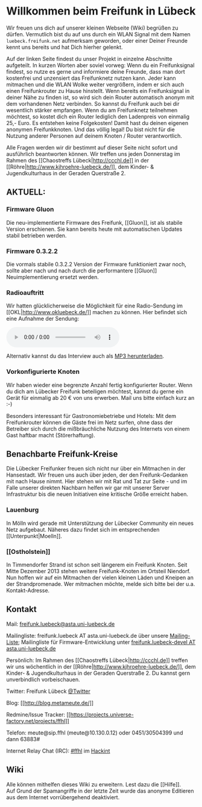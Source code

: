 # Willkommen beim Freifunk in Lübeck

Wir freuen uns dich auf unserer kleinen Webseite (Wiki) begrüßen zu dürfen.
Vermutlich bist du auf uns durch ein WLAN Signal mit dem Namen `luebeck.freifunk.net` aufmerksam geworden, oder einer Deiner Freunde kennt uns bereits und hat Dich hierher gelenkt.

Auf der linken Seite findest du unser Projekt in einzelne Abschnitte aufgeteilt.
In kurzen Worten aber soviel vorweg:
Wenn du ein Freifunksignal findest, so nutze es gerne und informiere deine Freunde, dass man dort kostenfrei und unzensiert das Freifunknetz nutzen kann.
Jeder kann mitmachen und die WLAN Wolke weiter vergrößern, indem er sich auch einen Freifunkrouter zu Hause hinstellt. Wenn bereits ein Freifunksignal in deiner Nähe zu finden ist, so wird sich dein Router automatisch anonym mit dem vorhandenen Netz verbinden. So kannst du Freifunk auch bei dir wesentlich stärker empfangen.
Wenn du am Freifunknetz teilnehmen möchtest, so kostet dich ein Router lediglich den Ladenpreis von einmalig 25,- Euro. Es entstehen keine Folgekosten! 
Damit hast du deinen eigenen anonymen Freifunkknoten. Und das völlig legal! Du bist nicht für die Nutzung anderer Personen auf deinem Knoten / Router verantwortlich.

Alle Fragen werden wir dir bestimmt auf dieser Seite nicht sofort und ausführlich beantworten können. 
Wir treffen uns jeden Donnerstag im Rahmen des [[Chaostreffs Lübeck|http://ccchl.de]] in der [[Röhre|http://www.kjhroehre-luebeck.de/]], dem Kinder- & Jugendkulturhaus in der Geraden Querstraße 2.

 
## AKTUELL: 

### Firmware Gluon

Die neu-implementierte Firmware des Freifunk, [[Gluon]], ist als stabile Version erschienen. Sie kann bereits heute mit automatischen Updates stabil betrieben werden.

### Firmware 0.3.2.2 
Die vormals stabile 0.3.2.2 Version der Firmware funktioniert zwar noch, sollte aber nach und nach durch die performantere [[Gluon]] Neuimplementierung ersetzt werden.

### Radioauftritt
Wir hatten glücklicherweise die Möglichkeit für eine Radio-Sendung im [[OKL|http://www.okluebeck.de/]] machen zu können.
Hier befindet sich eine Aufnahme der Sendung:
 
<audio controls="controls">
  <source src="http://metameute.de/~freifunk/media/2012-09-13%20Interview%20OKL.opus"/>
  <source src="http://metameute.de/~freifunk/media/2012-09-13%20Interview%20OKL.ogg"/>
  <source src="http://metameute.de/~freifunk/media/2012-09-13%20Interview%20OKL.mp3" />
  Your browser does not support the audio tag.
</audio>

Alternativ kannst du das Interview auch als [MP3 herunterladen](http://metameute.de/~freifunk/media/2012-09-13%20Interview%20OKL.mp3).

### Vorkonfigurierte Knoten
Wir haben wieder eine begrenzte Anzahl fertig konfigurierter Router. Wenn du dich am Lübecker Freifunk beteiligen möchtest, kannst du gerne ein Gerät für einmalig ab 20 € von uns erwerben. Mail uns bitte einfach kurz an :-)

Besonders interessant für Gastronomiebetriebe und Hotels: Mit dem Freifunkrouter können die Gäste frei im Netz surfen, ohne dass der Betreiber sich durch die mißbräuchliche Nutzung des Internets von einem Gast haftbar macht (Störerhaftung).

## Benachbarte Freifunk-Kreise

Die Lübecker Freifunker freuen sich nicht nur über ein Mitmachen in der Hansestadt. Wir freuen uns auch über jeden, der den Freifunk-Gedanken mit nach Hause nimmt. Hier stehen wir mit Rat und Tat zur Seite - und im Falle unserer direkten Nachbarn helfen wir gar mit unserer Server Infrastruktur bis die neuen Initiativen eine kritische Größe erreicht haben.

### Lauenburg 

In Mölln wird gerade mit Unterstützung der Lübecker Community ein neues Netz aufgebaut. Näheres dazu findet sich im entsprechenden [[Unterpunkt|Moelln]].

### [[Ostholstein]]

In Timmendorfer Strand ist schon seit längerem ein Freifunk Knoten. Seit Mitte Dezember 2013 stehen weitere Freifunk-Knoten im Ortsteil Niendorf. Nun hoffen wir auf ein Mitmachen der vielen kleinen Läden und Kneipen an der Strandpromenade. Wer mitmachen möchte, melde sich bitte bei der u.a. Kontakt-Adresse.

## Kontakt

Mail: freifunk.luebeck@asta.uni-luebeck.de

Mailingliste: freifunk.luebeck AT asta.uni-luebeck.de über unsere [Mailing-Liste](http://lists.asta.uni-luebeck.de/mailman/listinfo/freifunk.luebeck); Mailingliste für Firmware-Entwicklung unter [freifunk.luebeck-devel AT asta.uni-luebeck.de](http://lists.asta.uni-luebeck.de/mailman/listinfo/freifunk.luebeck-devel)

Persönlich: Im Rahmen des [[Chaostreffs Lübeck|http://ccchl.de]] treffen wir uns wöchentlich in der [[Röhre|http://www.kjhroehre-luebeck.de/]], dem Kinder- & Jugendkulturhaus in der Geraden Querstraße 2. Du kannst gern unverbindlich vorbeischauen.

Twitter: Freifunk Lübeck [@Twitter](http://twitter.com/freifunkluebeck)

Blog: [[http://blog.metameute.de/]]

Redmine/Issue Tracker: [[https://projects.universe-factory.net/projects/ffhl]]

Telefon: meute@&zwj;sip.ffhl (meute@&zwj;10.130.0.12) oder 0451/30504399 und dann 63883#

Internet Relay Chat (IRC): [#ffhl](irc://irc.hackint.eu/ffhl) im [Hackint](http://hackint.eu/)

## Wiki
Alle können mithelfen dieses Wiki zu erweitern. Lest dazu die [[Hilfe]].<br />
Auf Grund der Spamangriffe in der letzte Zeit wurde das anonyme Editieren aus dem Internet vorrübergehend deaktiviert.
